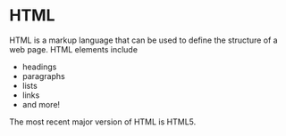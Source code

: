 # HTML

HTML is a markup language that can be used to define the structure of a web page. HTML elements include

- headings
- paragraphs
- lists
- links
- and more!

The most recent major version of HTML is HTML5.
